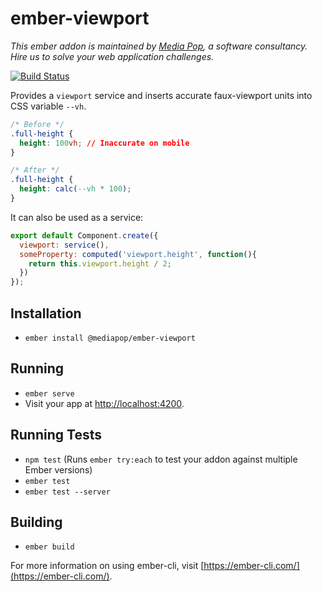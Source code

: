 # ember-viewport

*This ember addon is maintained by [Media Pop](https://www.mediapop.co), a software consultancy. Hire us to solve your web application challenges.*

[![Build Status](https://travis-ci.org/mediapop/ember-viewport.svg?branch=master)](https://travis-ci.org/mediapop/ember-viewport)

Provides a `viewport` service and inserts accurate faux-viewport units into CSS variable `--vh`.

```css
/* Before */
.full-height {
  height: 100vh; // Inaccurate on mobile
}

/* After */
.full-height {
  height: calc(--vh * 100);
}
```

It can also be used as a service:

```js
export default Component.create({
  viewport: service(),
  someProperty: computed('viewport.height', function(){
    return this.viewport.height / 2;
  })
});
```

## Installation

* `ember install @mediapop/ember-viewport`

## Running

* `ember serve`
* Visit your app at [http://localhost:4200](http://localhost:4200).

## Running Tests

* `npm test` (Runs `ember try:each` to test your addon against multiple Ember versions)
* `ember test`
* `ember test --server`

## Building

* `ember build`

For more information on using ember-cli, visit [https://ember-cli.com/](https://ember-cli.com/).
